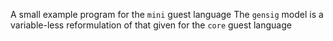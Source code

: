 A small example program for the `mini` guest language
The `gensig` model is a variable-less reformulation of that given for the `core` guest language

